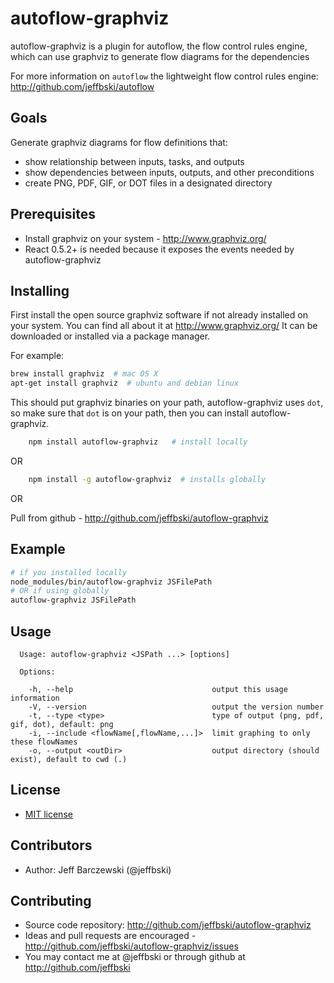 # autoflow-graphviz

autoflow-graphviz is a plugin for autoflow, the flow control rules engine, which can use graphviz to generate flow diagrams for the dependencies

For more information on `autoflow` the lightweight flow control rules engine:  http://github.com/jeffbski/autoflow

## Goals

Generate graphviz diagrams for flow definitions that:

 - show relationship between inputs, tasks, and outputs
 - show dependencies between inputs, outputs, and other preconditions
 - create PNG, PDF, GIF, or DOT files in a designated directory


## Prerequisites

 - Install graphviz on your system - http://www.graphviz.org/
 - React 0.5.2+ is needed because it exposes the events needed by autoflow-graphviz

## Installing

First install the open source graphviz software if not already installed on your system. You can find all about it at http://www.graphviz.org/
It can be downloaded or installed via a package manager.

For example:

```bash
brew install graphviz  # mac OS X
apt-get install graphviz  # ubuntu and debian linux
```

This should put graphviz binaries on your path, autoflow-graphviz uses `dot`, so make sure that `dot` is on your path, then you can install autoflow-graphviz.


```bash
    npm install autoflow-graphviz   # install locally
```

OR

```bash
    npm install -g autoflow-graphviz  # installs globally
```

OR

Pull from github - http://github.com/jeffbski/autoflow-graphviz


## Example

```bash
# if you installed locally
node_modules/bin/autoflow-graphviz JSFilePath
# OR if using globally
autoflow-graphviz JSFilePath
```

## Usage

```
  Usage: autoflow-graphviz <JSPath ...> [options]

  Options:

    -h, --help                               output this usage information
    -V, --version                            output the version number
    -t, --type <type>                        type of output (png, pdf, gif, dot), default: png
    -i, --include <flowName[,flowName,...]>  limit graphing to only these flowNames
    -o, --output <outDir>                    output directory (should exist), default to cwd (.)
```


## License

 - [MIT license](http://github.com/jeffbski/autoflow-graphviz/raw/master/LICENSE)

## Contributors

 - Author: Jeff Barczewski (@jeffbski)

## Contributing

 - Source code repository: http://github.com/jeffbski/autoflow-graphviz
 - Ideas and pull requests are encouraged  - http://github.com/jeffbski/autoflow-graphviz/issues
 - You may contact me at @jeffbski or through github at http://github.com/jeffbski
